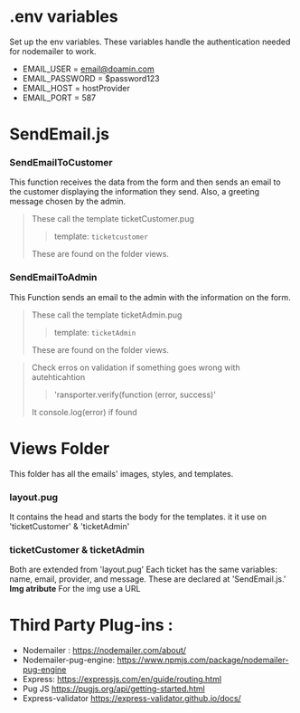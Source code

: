 # .env variables

Set up the env variables. These variables handle the authentication needed for nodemailer to work.

- EMAIL_USER = email@doamin.com
- EMAIL_PASSWORD = $password123
- EMAIL_HOST = hostProvider
- EMAIL_PORT = 587

# SendEmail.js

### SendEmailToCustomer

This function receives the data from the form and then sends an email to the customer displaying the information they send.
Also, a greeting message chosen by the admin.

> These call the template ticketCustomer.pug
>
> > template: `ticketcustomer`
>
> These are found on the folder views.

### SendEmailToAdmin

This Function sends an email to the admin with the information on the form.

> These call the template ticketAdmin.pug
>
> > template: `ticketAdmin`
>
> These are found on the folder views.

> Check erros on validation if something goes wrong with autehticahtion
>
> > 'ransporter.verify(function (error, success)'
>
> It console.log(error) if found

# Views Folder

This folder has all the emails' images, styles, and templates.

### layout.pug

It contains the head and starts the body for the templates. it it use on 'ticketCustomer' & 'ticketAdmin'

### ticketCustomer & ticketAdmin

Both are extended from 'layout.pug'
Each ticket has the same variables: name, email, provider, and message. These are declared at 'SendEmail.js.'
**Img atribute** For the img use a URL

# Third Party Plug-ins :

- Nodemailer :
  https://nodemailer.com/about/
- Nodemailer-pug-engine:
  https://www.npmjs.com/package/nodemailer-pug-engine
- Express:
  https://expressjs.com/en/guide/routing.html
- Pug JS
  https://pugjs.org/api/getting-started.html
- Express-validator
  https://express-validator.github.io/docs/
